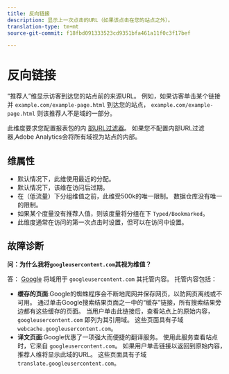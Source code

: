 ```yaml
---
title: 反向链接
description: 显示上一次点击的URL（如果该点击在您的站点之外）。
translation-type: tm+mt
source-git-commit: f18fbd091333523cd9351bfa461a11f0c3f17bef

---
```



# 反向链接

“推荐人”维显示访客到达您的站点前的来源URL。 例如，如果访客单击某个链接并 `example.com/example-page.html` 到达您的站点， `example.com/example-page.html` 则该推荐人不是域的一部分。

此维度要求您配置报表包的内 [部URL过滤器](/help/admin/admin/internal-url-filter-admin.md)。 如果您不配置内部URL过滤器,Adobe Analytics会将所有域视为站点的内部。

## 维属性

* 默认情况下，此维使用最近的分配。
* 默认情况下，该维在访问后过期。
* 在（低流量）下分组维值之前，此维受500k的唯一限制。 数据仓库没有唯一的限制。
* 如果某个度量没有推荐人值，则该度量将分组在下 `Typed/Bookmarked`。
* 此维度通常在访问的第一次点击时设置，但可以在访问中设置。

## 故障诊断

**问：为什么我将`googleusercontent.com`其视为维值？**

答： [Google](https://about.google/) 将域用于 `googleusercontent.com` 其托管内容。 托管内容包括：

* **缓存的页面**:Google的蜘蛛程序会不断地爬网并保存网页，以防网页离线或不可用。 通过单击Google搜索结果页面之一中的“缓存”链接，所有搜索结果旁边都有这些缓存的页面。 当用户单击此链接后，查看站点上的原始内容， `googleusercontent.com` 即列为其引用域。 这些页面具有子域 `webcache.googleusercontent.com`。
* **译文页面**:Google优惠了一项强大而便捷的翻译服务。 使用此服务查看站点时，它来自 `googleusercontent.com`。 如果用户单击链接以返回到原始内容，推荐人维将显示此域的URL。 这些页面具有子域 `translate.googleusercontent.com`。
